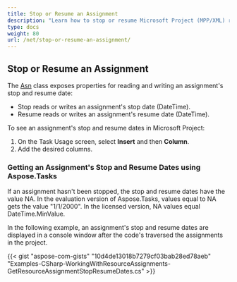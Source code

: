 ```yaml
---
title: Stop or Resume an Assignment
description: "Learn how to stop or resume Microsoft Project (MPP/XML) resource assignments using Aspose.Tasks for .NET."
type: docs
weight: 80
url: /net/stop-or-resume-an-assignment/
---
```


## **Stop or Resume an Assignment**
The [Asn](https://apireference.aspose.com/tasks/net/aspose.tasks/asn) class exposes properties for reading and writing an assignment's stop and resume date:

- Stop reads or writes an assignment's stop date (DateTime).
- Resume reads or writes an assignment's resume date (DateTime).

To see an assignment's stop and resume dates in Microsoft Project:

1. On the Task Usage screen, select **Insert** and then **Column**.
2. Add the desired columns.

### **Getting an Assignment's Stop and Resume Dates using Aspose.Tasks**
If an assignment hasn't been stopped, the stop and resume dates have the value NA. In the evaluation version of Aspose.Tasks, values equal to NA gets the value "1/1/2000". In the licensed version, NA values equal DateTime.MinValue.

In the following example, an assignment's stop and resume dates are displayed in a console window after the code's traversed the assignments in the project.

{{< gist "aspose-com-gists" "10d4de13018b7279cf03bab28ed78aeb" "Examples-CSharp-WorkingWithResourceAssignments-GetResourceAssignmentStopResumeDates.cs" >}}
